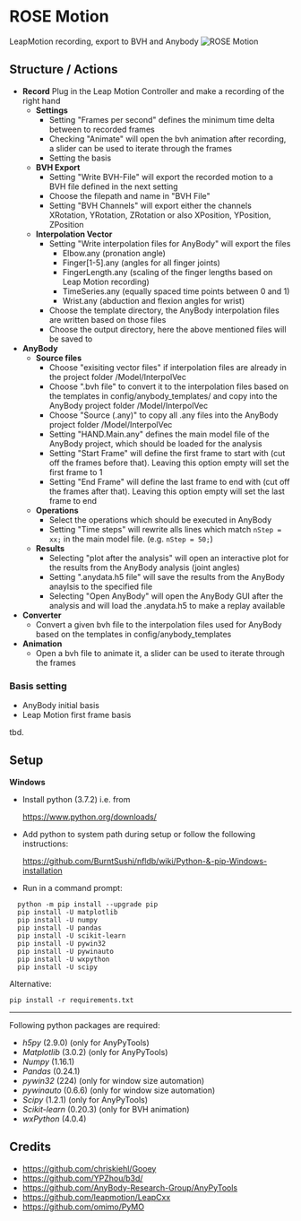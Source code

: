# ROSE Motion
LeapMotion recording, export to BVH and Anybody
![ROSE Motion](https://snag.gy/T6kpqO.jpg)

## Structure / Actions
* **Record**
Plug in the Leap Motion Controller and make a recording of the right hand
    * **Settings**
        * Setting "Frames per second" defines the minimum time delta between to recorded frames
        * Checking "Animate" will open the bvh animation after recording, a slider can be used to iterate through the frames
        * Setting the basis
    * **BVH Export**
        * Setting "Write BVH-File" will export the recorded motion to a BVH file defined in the next setting
        * Choose the filepath and name in "BVH File"
        * Setting "BVH Channels" will export either the channels XRotation, YRotation, ZRotation or also XPosition, YPosition, ZPosition
    * **Interpolation Vector**
        * Setting "Write interpolation files for AnyBody" will export the files
            * Elbow.any (pronation angle)
            * Finger[1-5].any (angles for all finger joints)
            * FingerLength.any (scaling of the finger lengths based on Leap Motion recording)
            * TimeSeries.any (equally spaced time points between 0 and 1)
            * Wrist.any (abduction and flexion angles for wrist)
        * Choose the template directory, the AnyBody interpolation files are written based on those files
        * Choose the output directory, here the above mentioned files will be saved to
* **AnyBody**
    * **Source files**
        * Choose "exisiting vector files" if interpolation files are already in the project folder <AnyBodyFolder>/Model/InterpolVec
        * Choose ".bvh file" to convert it to the interpolation files based on the templates in config/anybody_templates/ and copy into the AnyBody project folder <AnyBodyFolder>/Model/InterpolVec
        * Choose "Source (.any)" to copy all .any files into the AnyBody project folder <AnyBodyFolder>/Model/InterpolVec
        * Setting "HAND.Main.any" defines the main model file of the AnyBody project, which should be loaded for the analysis
        * Setting "Start Frame" will define the first frame to start with (cut off the frames before that). Leaving this option empty will set the first frame to 1
        * Setting "End Frame" will define the last frame to end with (cut off the frames after that). Leaving this option empty will set the last frame to end
    * **Operations**
        * Select the operations which should be executed in AnyBody
        * Setting "Time steps" will rewrite alls lines which match ``nStep = xx;`` in the main model file. (e.g. ``nStep = 50;``)
    * **Results**
        * Selecting "plot after the analysis" will open an interactive plot for the results from the AnyBody analysis (joint angles)
        * Setting ".anydata.h5 file" will save the results from the AnyBody anaylsis to the specified file
        * Selecting "Open AnyBody" will open the AnyBody GUI after the analysis and will load the .anydata.h5 to make a replay available
* **Converter**
    * Convert a given bvh file to the interpolation files used for AnyBody based on the templates in config/anybody_templates
* **Animation**
    * Open a bvh file to animate it, a slider can be used to iterate through the frames

### Basis setting
* AnyBody initial basis
* Leap Motion first frame basis

tbd.

## Setup
**Windows**

* Install python (3.7.2) i.e. from

  https://www.python.org/downloads/
* Add python to system path during setup or follow the following instructions:

  https://github.com/BurntSushi/nfldb/wiki/Python-&-pip-Windows-installation

* Run in a command prompt:
```
  python -m pip install --upgrade pip
  pip install -U matplotlib
  pip install -U numpy
  pip install -U pandas
  pip install -U scikit-learn
  pip install -U pywin32
  pip install -U pywinauto
  pip install -U wxpython
  pip install -U scipy
```
Alternative:
```
pip install -r requirements.txt
```

---
Following python packages are required:
 * _h5py_ (2.9.0) (only for AnyPyTools)
 * _Matplotlib_ (3.0.2) (only for AnyPyTools)
 * _Numpy_ (1.16.1)
 * _Pandas_ (0.24.1)
 * _pywin32_ (224) (only for window size automation)
 * _pywinauto_ (0.6.6) (only for window size automation)
 * _Scipy_ (1.2.1) (only for AnyPyTools)
 * _Scikit-learn_ (0.20.3) (only for BVH animation)
 * _wxPython_ (4.0.4)

## Credits
* https://github.com/chriskiehl/Gooey
* https://github.com/YPZhou/b3d/
* https://github.com/AnyBody-Research-Group/AnyPyTools
* https://github.com/leapmotion/LeapCxx
* https://github.com/omimo/PyMO
